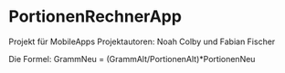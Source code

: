 # PortionenRechnerApp
Projekt für MobileApps
Projektautoren: Noah Colby und Fabian Fischer

Die Formel: GrammNeu = (GrammAlt/PortionenAlt)*PortionenNeu
